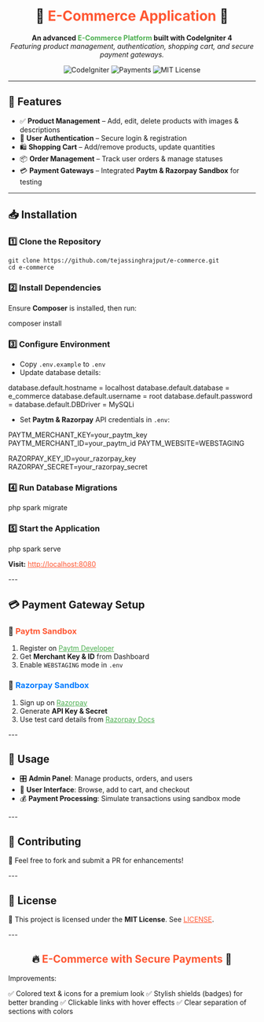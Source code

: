 <h1 align="center">🚀 <span style="color:#ff5733;">E-Commerce Application</span> 🛒</h1>

<p align="center">
  <b>An advanced <span style="color:#4CAF50;">E-Commerce Platform</span> built with CodeIgniter 4</b> <br>
  <i>Featuring product management, authentication, shopping cart, and secure payment gateways.</i>
</p>

<p align="center">
  <img src="https://img.shields.io/badge/CodeIgniter-4-red?style=for-the-badge" alt="CodeIgniter">
  <img src="https://img.shields.io/badge/Payments-Paytm%20%7C%20Razorpay-blue?style=for-the-badge" alt="Payments">
  <img src="https://img.shields.io/badge/License-MIT-green?style=for-the-badge" alt="MIT License">
</p>

---

<h2>🚀 Features</h2>

<ul>
  <li>✅ <b>Product Management</b> – Add, edit, delete products with images & descriptions</li>
  <li>🔐 <b>User Authentication</b> – Secure login & registration</li>
  <li>🛍 <b>Shopping Cart</b> – Add/remove products, update quantities</li>
  <li>📦 <b>Order Management</b> – Track user orders & manage statuses</li>
  <li>💳 <b>Payment Gateways</b> – Integrated <b>Paytm & Razorpay Sandbox</b> for testing</li>
</ul>

---

<h2>📥 Installation</h2>

<h3>1️⃣ Clone the Repository</h3>

```
git clone https://github.com/tejassinghrajput/e-commerce.git
cd e-commerce  
```
<h3>2️⃣ Install Dependencies</h3>
<p>Ensure <b>Composer</b> is installed, then run:</p>composer install

<h3>3️⃣ Configure Environment</h3>
<ul>
  <li>Copy <code>.env.example</code> to <code>.env</code></li>
  <li>Update database details:</li>
</ul>database.default.hostname = localhost
database.default.database = e_commerce
database.default.username = root
database.default.password =
database.default.DBDriver = MySQLi

<ul>
  <li>Set <b>Paytm & Razorpay</b> API credentials in <code>.env</code>:</li>
</ul>PAYTM_MERCHANT_KEY=your_paytm_key
PAYTM_MERCHANT_ID=your_paytm_id
PAYTM_WEBSITE=WEBSTAGING

RAZORPAY_KEY_ID=your_razorpay_key
RAZORPAY_SECRET=your_razorpay_secret

<h3>4️⃣ Run Database Migrations</h3>php spark migrate

<h3>5️⃣ Start the Application</h3>php spark serve

<p><b>Visit:</b> <a href="http://localhost:8080" target="_blank" style="color:#ff5733;">http://localhost:8080</a></p>
---

<h2>💳 Payment Gateway Setup</h2><h3>🔹 <span style="color:#ff5733;">Paytm Sandbox</span></h3>
<ol>
  <li>Register on <a href="https://developer.paytm.com/" target="_blank" style="color:#4CAF50;">Paytm Developer</a></li>
  <li>Get <b>Merchant Key & ID</b> from Dashboard</li>
  <li>Enable <code>WEBSTAGING</code> mode in <code>.env</code></li>
</ol><h3>🔹 <span style="color:#007bff;">Razorpay Sandbox</span></h3>
<ol>
  <li>Sign up on <a href="https://razorpay.com/" target="_blank" style="color:#4CAF50;">Razorpay</a></li>
  <li>Generate <b>API Key & Secret</b></li>
  <li>Use test card details from <a href="https://razorpay.com/docs/" target="_blank" style="color:#4CAF50;">Razorpay Docs</a></li>
</ol>
---

<h2>📌 Usage</h2><ul>
  <li>🎛 <b>Admin Panel</b>: Manage products, orders, and users</li>
  <li>🛒 <b>User Interface</b>: Browse, add to cart, and checkout</li>
  <li>💰 <b>Payment Processing</b>: Simulate transactions using sandbox mode</li>
</ul>
---

<h2>🤝 Contributing</h2>
<p>🚀 Feel free to fork and submit a PR for enhancements!</p>
---

<h2>📜 License</h2>
<p>📖 This project is licensed under the <b>MIT License</b>. See <a href="LICENSE" style="color:#ff5733;">LICENSE</a>.</p>
---

<h2 align="center">🔥 <span style="color:#ff5733;">E-Commerce with Secure Payments</span> 🚀</h2>


Improvements:

✅ Colored text & icons for a premium look
✅ Stylish shields (badges) for better branding
✅ Clickable links with hover effects
✅ Clear separation of sections with colors
